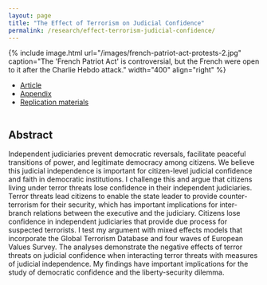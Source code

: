 ```yaml
---
layout: page
title: "The Effect of Terrorism on Judicial Confidence"
permalink: /research/effect-terrorism-judicial-confidence/
---
```


{% include image.html url="/images/french-patriot-act-protests-2.jpg" caption="The 'French Patriot Act' is controversial, but the French were open to it after the Charlie Hebdo attack." width="400" align="right" %}

<!--## Article and Supporting Materials  --> 

- [Article](https://www.dropbox.com/s/zs5dbpyx5fr7agr/etjc.pdf?dl=0)
- [Appendix](https://www.dropbox.com/s/a9nchqtjv1eynas/etjc-appendix.pdf?dl=0)
- [Replication materials](https://github.com/svmiller/etjc)


<hr style="clear:both;visibility: hidden;" />  

## Abstract

Independent judiciaries prevent democratic reversals, facilitate peaceful transitions of power, and legitimate democracy among citizens. We believe this judicial independence is important for citizen-level judicial confidence and faith in democratic institutions. I challenge this and argue that citizens living under terror threats lose confidence in their independent judiciaries. Terror threats lead citizens to enable the state leader to provide counter-terrorism for their security, which has important implications for inter-branch relations between the executive and the judiciary. Citizens lose confidence in independent judiciaries that provide due process for suspected terrorists. I test my argument with mixed effects models that incorporate the Global Terrorism Database and four waves of European Values Survey. The analyses demonstrate the negative effects of terror threats on judicial confidence when interacting terror threats with measures of judicial independence. My findings have important implications for the study of democratic confidence and the liberty-security dilemma.

